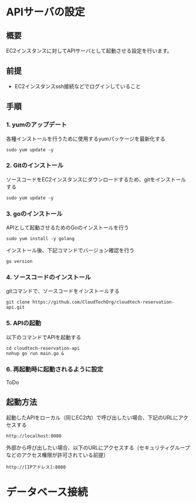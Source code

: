 # APIサーバの設定
## 概要
EC2インスタンスに対してAPIサーバとして起動させる設定を行います。

## 前提
- EC2インスタンスssh接続などでログインしていること

## 手順

### 1. yumのアップデート
各種インストールを行うために使用するyumパッケージを最新化する
```shell
sudo yum update -y
```

### 2. Gitのインストール
ソースコードをEC2インスタンスにダウンロードするため、gitをインストールする
```shell
sudo yum update -y
```

### 3. goのインストール
APIとして起動させるためのGoのインストールを行う
```shell
sudo yum install -y golang
```

インストール後、下記コマンドでバージョン確認を行う
```shell
go version
```

### 4. ソースコードのインストール
gitコマンドで、ソースコードをインストールする
```shell
git clone https://github.com/CloudTechOrg/cloudtech-reservation-api.git
```

### 5. APIの起動
以下のコマンドでAPIを起動する

```shell
cd cloudtech-reservation-api
nohup go run main.go &
```

### 6. 再起動時に起動されるように設定

ToDo

## 起動方法
起動したAPIをローカル（同じEC2内）で呼び出したい場合、下記のURLにアクセスする

```
http://localhost:8080
```

外部から呼び出したい場合、以下のURLにアクセスする（セキュリティグループなどのアクセス権限が許可されている前提）

```
http://[IPアドレス]:8080
```

# データベース接続
